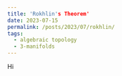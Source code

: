 ```yaml
---
title: 'Rokhlin's Theorem'
date: 2023-07-15
permalink: /posts/2023/07/rokhlin/
tags:
  - algebraic topology
  - 3-manifolds
---
```


Hi
